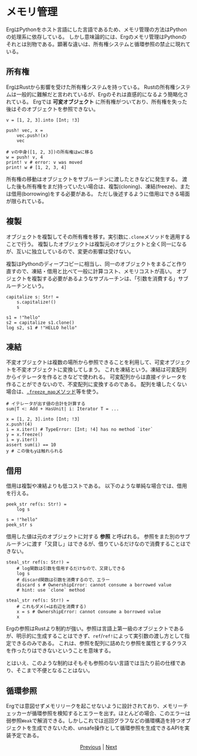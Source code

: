 # メモリ管理

ErgはPythonをホスト言語にした言語であるため、メモリ管理の方法はPythonの処理系に依存している。
しかし意味論的には、Ergのメモリ管理はPythonのそれとは別物である。顕著な違いは、所有権システムと循環参照の禁止に現れている。

## 所有権

ErgはRustから影響を受けた所有権システムを持っている。
Rustの所有権システムは一般的に難解だと言われているが、Ergのそれは直感的になるよう簡略化されている。
Ergでは __可変オブジェクト__ に所有権がついており、所有権を失った後はそのオブジェクトを参照できない。

```erg
v = [1, 2, 3].into [Int; !3]

push! vec, x =
    vec.push!(x)
    vec

# vの中身([1, 2, 3])の所有権はwに移る
w = push! v, 4
print! v # error: v was moved
print! w # [1, 2, 3, 4]
```

所有権の移動はオブジェクトをサブルーチンに渡したときなどに発生する。
渡した後も所有権をまだ持っていたい場合は、複製(cloning)、凍結(freeze)、または借用(borrowing)をする必要がある。
ただし後述するように借用はできる場面が限られている。

## 複製

オブジェクトを複製してその所有権を移す。実引数に`.clone`メソッドを適用することで行う。
複製したオブジェクトは複製元のオブジェクトと全く同一になるが、互いに独立しているので、変更の影響は受けない。

複製はPythonのディープコピーに相当し、同一のオブジェクトをまるごと作り直すので、凍結・借用と比べて一般に計算コスト、メモリコストが高い。
オブジェクトを複製する必要があるようなサブルーチンは、「引数を消費する」サブルーチンという。

```erg
capitalize s: Str! =
    s.capitalize!()
    s

s1 = !"hello"
s2 = capitalize s1.clone()
log s2, s1 # !"HELLO hello"
```

## 凍結

不変オブジェクトは複数の場所から参照できることを利用して、可変オブジェクトを不変オブジェクトに変換してしまう。
これを凍結という。凍結は可変配列からイテレータを作るときなどで使われる。
可変配列からは直接イテレータを作ることができないので、不変配列に変換するのである。
配列を壊したくない場合は、[`.freeze_map`メソッド](./type/mut.md)等を使う。

```erg
# イテレータが出す値の合計を計算する
sum|T <: Add + HasUnit| i: Iterator T = ...

x = [1, 2, 3].into [Int; !3]
x.push!(4)
i = x.iter() # TypeError: [Int; !4] has no method `iter`
y = x.freeze()
i = y.iter()
assert sum(i) == 10
y # この後もyは触れられる
```

## 借用

借用は複製や凍結よりも低コストである。
以下のような単純な場合では、借用を行える。

```erg
peek_str ref(s: Str!) =
    log s

s = !"hello"
peek_str s
```

借用した値は元のオブジェクトに対する __参照__ と呼ばれる。
参照をまた別のサブルーチンに渡す「又貸し」はできるが、借りているだけなので消費することはできない。

```erg
steal_str ref(s: Str!) =
    # log関数は引数を借用するだけなので、又貸しできる
    log s
    # discard関数は引数を消費するので、エラー
    discard s # OwnershipError: cannot consume a borrowed value
    # hint: use `clone` method
```

```erg
steal_str ref(s: Str!) =
    # これもダメ(=は右辺を消費する)
    x = s # OwnershipError: cannot consume a borrowed value
    x
```

Ergの参照はRustより制約が強い。参照は言語上第一級のオブジェクトであるが、明示的に生成することはできず、`ref`/`ref!`によって実引数の渡し方として指定できるのみである。
これは、参照を配列に詰めたり参照を属性とするクラスを作ったりはできないということを意味する。

とはいえ、このような制約はそもそも参照のない言語では当たり前の仕様であり、そこまで不便となることはない。

## 循環参照

Ergでは意図せずメモリリークを起こせないように設計されており、メモリーチェッカーが循環参照を検知するとエラーを出す。ほとんどの場合、このエラーは弱参照`Weak`で解消できる。しかしこれでは巡回グラフなどの循環構造を持つオブジェクトを生成できないため、unsafe操作として循環参照を生成できるAPIを実装予定である。

<p align='center'>
    <a href='./17_mutability.md'>Previous</a> | <a href='./19_visibility.md'>Next</a>
</p>
